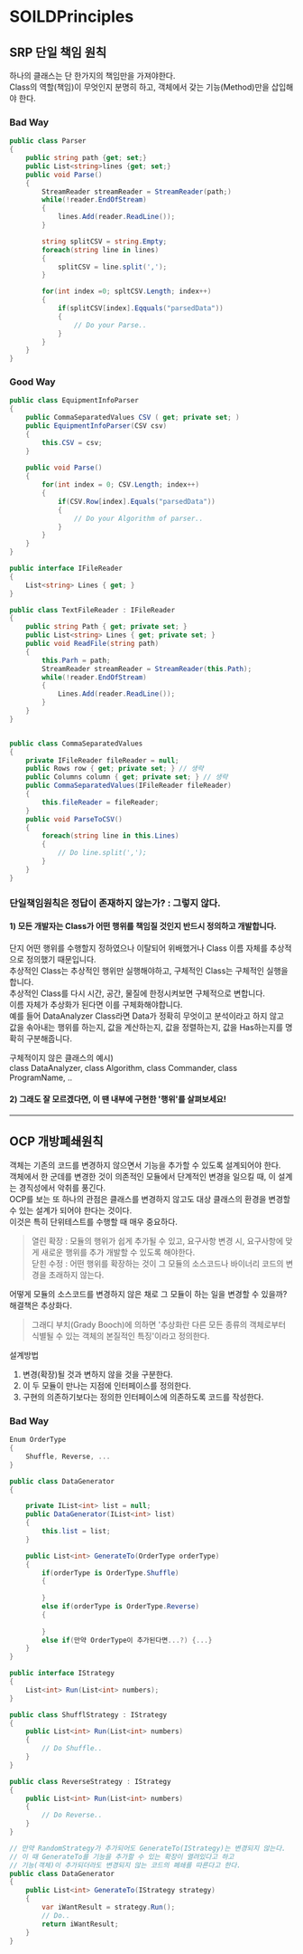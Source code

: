 # SOILDPrinciples

## **SRP 단일 책임 원칙**  
하나의 클래스는 단 한가지의 책임만을 가져야한다.   
Class의 역할(책임)이 무엇인지 분명히 하고, 객체에서 갖는 기능(Method)만을 삽입해야 한다.

### Bad Way
```C#
public class Parser
{
	public string path {get; set;}
	public List<string>lines {get; set;}
	public void Parse()
	{
		StreamReader streamReader = StreamReader(path;)
		while(!reader.EndOfStream)
		{
			lines.Add(reader.ReadLine());
		}

		string splitCSV = string.Empty;
		foreach(string line in lines)
		{
			splitCSV = line.split(',');
		}

		for(int index =0; spltCSV.Length; index++)
		{
			if(splitCSV[index].Eqquals("parsedData"))
			{
				// Do your Parse..
			}
		}
	}
}
```

### Good Way
```C#
public class EquipmentInfoParser
{
	public CommaSeparatedValues CSV ( get; private set; )
	public EquipmentInfoParser(CSV csv)
	{
		this.CSV = csv;
	}
	
	public void Parse()
	{
		for(int index = 0; CSV.Length; index++)
		{
			if(CSV.Row[index].Equals("parsedData"))
			{
				// Do your Algorithm of parser..
			}
		}
	}
}

public interface IFileReader
{
	List<string> Lines { get; }
}

public class TextFileReader : IFileReader
{
	public string Path { get; private set; }
	public List<string> Lines { get; private set; }
	public void ReadFile(string path)
	{
		this.Parh = path;
		StreamReader streamReader = StreamReader(this.Path);
		while(!reader.EndOfStream)
		{
			Lines.Add(reader.ReadLine());
		}
	}
}


public class CommaSeparatedValues
{
	private IFileReader fileReader = null;
	public Rows row { get; private set; } // 생략
	public Columns column { get; private set; } // 생략
	public CommaSeparatedValues(IFileReader fileReader)
	{
		this.fileReader = fileReader;
	}
	public void ParseToCSV()
	{
		foreach(string line in this.Lines)
		{
			// Do line.split(',');
		}
	}
}
```


### 단일책임원칙은 정답이 존재하지 않는가? : **그렇지 않다.**   
#### 1) 모든 개발자는 Class가 어떤 행위를 책임질 것인지 반드시 정의하고 개발합니다.   
단지 어떤 행위를 수행할지 정하였으나 이탈되어 위배했거나 Class 이름 자체를 추상적으로 정의했기 때문입니다.   
추상적인 Class는 추상적인 행위만 실행해야하고, 구체적인 Class는 구체적인 실행을 합니다.   
추상적인 Class를 다시 시간, 공간, 물질에 한정시켜보면 구체적으로 변합니다.   
이름 자체가 추상화가 된다면 이를 구체화해야합니다.   
예를 들어 DataAnalyzer Class라면 Data가 정확히 무엇이고 분석이라고 하지 않고   
값을 솎아내는 행위를 하는지, 값을 계산하는지, 값을 정렬하는지, 값을 Has하는지를 명확히 구분해줍니다.
   
구체적이지 않은 클래스의 예시)   
class DataAnalyzer, class Algorithm, class Commander, class ProgramName, ..   

#### 2) 그래도 잘 모르겠다면, 이 땐 내부에 구현한 '행위'를 살펴보세요!
<hr/>

## **OCP 개방폐쇄원칙**
객체는 기존의 코드를 변경하지 않으면서 기능을 추가할 수 있도록 설계되어야 한다.   
객체에서 한 군데를 변경한 것이 의존적인 모듈에서 단계적인 변경을 일으킬 때, 이 설계는 경직성에서 악취를 풍긴다.   
OCP를 보는 또 하나의 관점은 클래스를 변경하지 않고도 대상 클래스의 환경을 변경할 수 있는 설계가 되어야 한다는 것이다.   
이것은 특히 단위테스트를 수행할 때 매우 중요하다.   
> 열린 확장 : 모듈의 행위가 쉽게 추가될 수 있고, 요구사항 변경 시, 요구사항에 맞게 새로운 행위를 추가 개발할 수 있도록 해야한다.   
> 닫힌 수정 : 어떤 행위를 확장하는 것이 그 모듈의 소스코드나 바이너리 코드의 변경을 초래하지 않는다.   

어떻게 모듈의 소스코드를 변경하지 않은 채로 그 모듈이 하는 일을 변경할 수 있을까?   
해결책은 추상화다.   

> 그래디 부치(Grady Booch)에 의하면 '추상화란 다른 모든 종류의 객체로부터 식별될 수 있는 객체의 본질적인 특징'이라고 정의한다.   
  
설계방법   
1. 변경(확장)될 것과 변하지 않을 것을 구분한다.   
2. 이 두 모듈이 만나는 지점에 인터페이스를 정의한다.   
3. 구현의 의존하기보다는 정의한 인터페이스에 의존하도록 코드를 작성한다.   

### Bad Way
``` C#
Enum OrderType
{
	Shuffle, Reverse, ...
}

public class DataGenerator
{

	private IList<int> list = null;
	public DataGenerator(IList<int> list)
	{
		this.list = list;
	}

	public List<int> GenerateTo(OrderType orderType)
	{
		if(orderType is OrderType.Shuffle)
		{
					
		}
		else if(orderType is OrderType.Reverse)
		{
					
		}
		else if(만약 OrderType이 추가된다면...?) {...}
	}
}
```

``` C#
public interface IStrategy
{
	List<int> Run(List<int> numbers);
}

public class ShufflStrategy : IStrategy
{
	public List<int> Run(List<int> numbers)
	{
		// Do Shuffle..
	}
}

public class ReverseStrategy : IStrategy
{
	public List<int> Run(List<int> numbers)
	{
		// Do Reverse..
	}
}

// 만약 RandomStrategy가 추가되어도 GenerateTo(IStrategy)는 변경되지 않는다.
// 이 때 GenerateTo를 기능을 추가할 수 있는 확장이 열려있다고 하고
// 기능(객체)이 추가되더라도 변경되지 않는 코드의 폐쇄를 따른다고 한다.
public class DataGenerator
{
	public List<int> GenerateTo(IStrategy strategy)
	{
		var iWantResult = strategy.Run();
		// Do..
		return iWantResult;
	}
}
```
